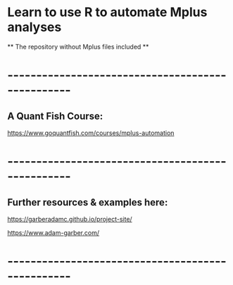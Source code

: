 # Learn to use R to automate Mplus analyses 

** The repository without Mplus files included **

# -------------------------------------------------

## A Quant Fish Course:

https://www.goquantfish.com/courses/mplus-automation

# -------------------------------------------------


## Further resources & examples here:
  
https://garberadamc.github.io/project-site/

https://www.adam-garber.com/
  
# -------------------------------------------------




